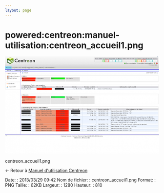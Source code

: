 ```yaml
---
layout: page
---
```


powered:centreon:manuel-utilisation:centreon\_accueil1.png
==========================================================

[![centreon\_accueil1.png](../../../../assets/media/powered/centreon/manuel-utilisation/centreon_accueil1.png@cache=&w=900&h=569 "centreon_accueil1.png")](../../../../assets/media/powered/centreon/manuel-utilisation/centreon_accueil1.png@cache= "Afficher le fichier original")

centreon\_accueil1.png

← Retour à [Manuel d'utilisation
Centreon](../../../../centreon/manuel-utilisation/start.html "centreon:manuel-utilisation:start")

Date:
:   2013/03/29 09:42
Nom de fichier:
:   centreon\_accueil1.png
Format:
:   PNG
Taille:
:   62KB
Largeur:
:   1280
Hauteur:
:   810

